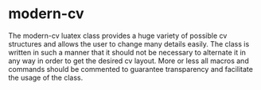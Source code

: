 # modern-cv

The modern-cv luatex class provides a huge variety of possible cv structures and allows the user to change many details easily. The class is written in such a manner that it should not be necessary to alternate it in any way in order to get the desired cv layout. More or less all macros and commands should be commented to guarantee transparency and facilitate the usage of the class.
